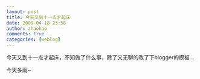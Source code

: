 ```yaml
---
layout: post
title: 今天又到十一点才起床
date: 2009-04-18 23:58
author: zhaohao
comments: true
categories: [weblog]
---
```

今天又到十一点才起床，不知做了什么事，除了又无聊的改了下blogger的模板…

今天多雨~
